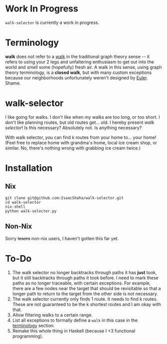 # Work In Progress

`walk-selector` is currently a work in progress.

# Terminology

**walk** does not refer to a [walk](https://mathworld.wolfram.com/Walk.html) in the traditional graph theory sense -- it refers to using your 2 legs and unfaltering enthusiasm to get out into the world and smell some (hopefully) fresh air. A walk in this sense, using graph theory terminology, is a **closed walk**, but with many custom exceptions because our neighborhoods unfortunately weren't designed by [Euler](https://en.wikipedia.org/wiki/Leonhard_Euler#Graph_theory). Shame.

# walk-selector

I like going for walks. I don't like when my walks are too long, or too short. I don't like planning routes, but old routes get... old. I hereby present _walk selector_!
Is this necessary? Absolutely not. Is anything necessary?

With walk selector, you can find k routes from your home to... your home! (Feel free to replace home with grandma's home, local ice cream shop, or similar. No, there's nothing wrong with grabbing ice cream twice.)

# Installation

## Nix

```
git clone git@github.com:IsaacShaha/walk-selector.git
cd walk-selector
nix-shell
python walk-selector.py
```

## Non-Nix

Sorry ~~losers~~ non-nix users, I haven't gotten this far yet.

# To-Do

1. The walk selector no longer backtracks through paths it has **just** took, but it still backtracks through paths it took before. I need to mark these paths as no longer traceable, with certain exceptions. For example, there are a few nodes near the target that should be revisitable so that a longer path to return to the target from the other side is not necessary.
1. The walk selector currently only finds 1 route. It needs to find k routes. These are not guaranteed to be the k shortest routes and I am okay with that.
1. Allow filtering walks to a certain range.
1. List all exceptions to formally define a `walk` in this case in the [terminology](#terminology) section.
1. Remake this whole thing in Haskell (because I <3 functional programming).
